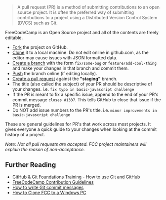 > A pull request (PR) is a method of submitting contributions to an open source project. It is often the preferred way of submitting contributions to a project using a Distributed Version Control System (DVCS) such as Git.

FreeCodeCamp is an Open Source project and all of the contents are freely editable.

- [Fork](https://help.github.com/articles/fork-a-repo/) the project on GitHub.
- [Clone](https://help.github.com/articles/cloning-a-repository/) it to a local machine.  Do not edit online in github.com, as the editor may cause issues with JSON formatted data.
- [Create a branch](https://help.github.com/articles/creating-and-deleting-branches-within-your-repository/) with the form `fix/some-bug` or `feature/add-cool-thing` and make your changes in that branch and commit them.
- [Push](https://help.github.com/articles/pushing-to-a-remote/) the branch online (if editing locally).
- [Create a pull request](https://help.github.com/articles/creating-a-pull-request/) against the **"staging"** branch.
- The title (also called the subject) of your PR should be descriptive of your changes. i.e. `fix typo in basic-javascript challenge` 
- If the PR is meant to fix a specific issue, append to the end of your PR's commit message `closes #1337`. This tells GitHub to close that issue if the PR is merged.
- Do NOT add issue numbers to the PR's title. i.e. `minor improvements in basic-javascript challenge`

These are general guidelines for PR's that work across most projects. It gives everyone a quick guide to your changes when looking at the commit history of a project. 

*Note:  Not all pull requests are accepted. FCC project maintainers will explain the reason of non-acceptance.*

## Further Reading
* [GitHub & Git Foundations Training](https://www.youtube.com/playlist?list=PLg7s6cbtAD15G8lNyoaYDuKZSKyJrgwB-) - How to use Git and GitHub
* [FreeCodeCamp Contribution Guidelines](https://github.com/FreeCodeCamp/FreeCodeCamp#contributing)
* [How to write Git commit messages](http://chris.beams.io/posts/git-commit/)
* [How to Clone FCC to a Windows PC](How-to-clone-the-FreeCodeCamp-website-on-a-Windows-pc)
